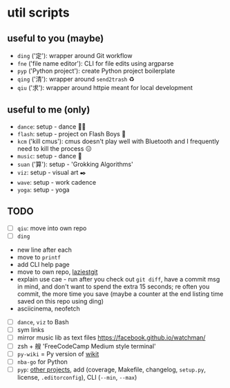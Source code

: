 # util scripts

## useful to you (maybe)

- `ding` ('定'): wrapper around Git workflow
- `fne` ('file name editor'): CLI for file edits using argparse
- `pyp` ('Python project'): create Python project boilerplate
- `qing` ('清'): wrapper around `send2trash` ♻️
- `qiu` ('求'): wrapper around httpie meant for local development

## useful to me (only)

- `dance`: setup - dance 💃🏼
- `flash`: setup - project on Flash Boys 🏦
- `kcm` ('kill cmus'): cmus doesn't play well with Bluetooth and I frequently need to kill the process 😑
- `music`: setup - dance 🎹
- `suan` ('算'): setup - 'Grokking Algorithms'
- `viz`: setup - visual art ✒️
- `wave`: setup - work cadence
- `yoga`: setup - yoga

## TODO

- [ ] `qiu`: move into own repo
- [ ] `ding`

* new line after each
* move to `printf`
* add CLI help page
* move to own repo, [laziestgit](https://github.com/jesseduffield/lazygit)
* explain use cae - run after you check out `git diff`, have a commit msg in mind, and don't want to spend the extra 15 seconds; re often you commit, the more time you save (maybe a counter at the end listing time saved on this repo using ding)
* asciicinema, neofetch

- [ ] `dance`, `viz` to Bash
- [ ] sym links
- [ ] mirror music lib as text files https://facebook.github.io/watchman/
- [ ] zsh + 艘 'FreeCodeCamp Medium style terminal'
- [ ] `py-wiki` = Py version of [wikit](https://www.npmjs.com/package/wikit)
- [ ] `nba-go` for Python
- [ ] `pyp`: [other projects](https://github.com/reorx/project_sketch), add (coverage, Makefile, changelog, `setup.py`, license, `.editorconfig`), CLI (`--min`, `--max`)
